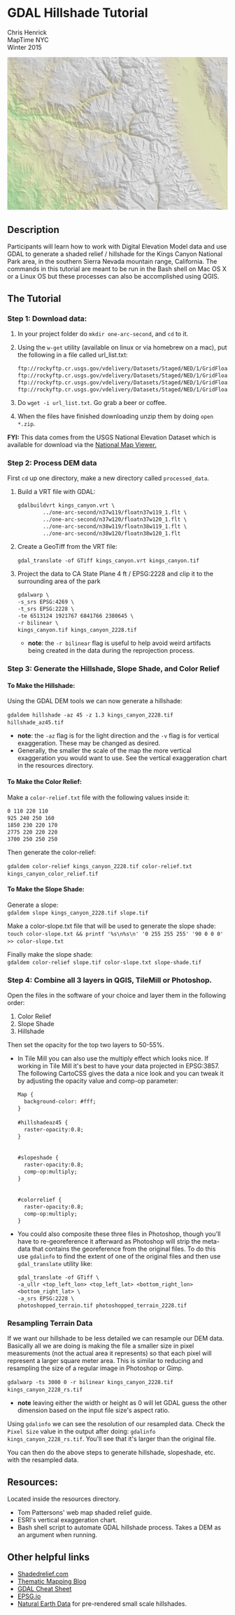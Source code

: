 GDAL Hillshade Tutorial
=======================
Chris Henrick  
MapTime NYC   
Winter 2015

![](presentation/img/example-output.png)

## Description

Participants will learn how to work with Digital Elevation Model data and use GDAL to generate a shaded relief / hillshade for the Kings Canyon National Park area, in the southern Sierra Nevada mountain range, California. The commands in this tutorial are meant to be run in the Bash shell on Mac OS X or a Linux OS but these processes can also be accomplished using QGIS.

## The Tutorial

### Step 1: Download data:
1. In your project folder do `mkdir one-arc-second`, and `cd` to it.

2. Using the `w-get` utility (available on linux or via homebrew on a mac), put the following in a file called url_list.txt:

	```
	ftp://rockyftp.cr.usgs.gov/vdelivery/Datasets/Staged/NED/1/GridFloat/n37w119.zip
	ftp://rockyftp.cr.usgs.gov/vdelivery/Datasets/Staged/NED/1/GridFloat/n38w119.zip
	ftp://rockyftp.cr.usgs.gov/vdelivery/Datasets/Staged/NED/1/GridFloat/n37w120.zip
	ftp://rockyftp.cr.usgs.gov/vdelivery/Datasets/Staged/NED/1/GridFloat/n38w120.zip
	```

3. Do `wget -i url_list.txt`. Go grab a beer or coffee. 

4. When the files have finished downloading unzip them by doing `open *.zip`.

**FYI:** This data comes from the USGS National Elevation Dataset which is available for download via the [National Map Viewer.](http://viewer.nationalmap.gov/viewer/)

### Step 2: Process DEM data

First `cd` up one directory, make a new directory called `processed_data`.

1. Build a VRT file with GDAL:

	```
    gdalbuildvrt kings_canyon.vrt \
            ../one-arc-second/n37w119/floatn37w119_1.flt \
            ../one-arc-second/n37w120/floatn37w120_1.flt \
            ../one-arc-second/n38w119/floatn38w119_1.flt \
            ../one-arc-second/n38w120/floatn38w120_1.flt   
	```

2. Create a GeoTiff from the VRT file:  

	`gdal_translate -of GTiff kings_canyon.vrt kings_canyon.tif`

3. Project the data to CA State Plane 4 ft / EPSG:2228 and clip it to the surrounding area of the park

	```
	gdalwarp \
	-s_srs EPSG:4269 \
	-t_srs EPSG:2228 \
	-te 6513124 1921767 6841766 2380645 \
	-r bilinear \
	kings_canyon.tif kings_canyon_2228.tif
	```

	- **note**: the `-r bilinear` flag is useful to help avoid weird artifacts being created in the data during the reprojection process.

### Step 3: Generate the Hillshade, Slope Shade, and Color Relief
#### To Make the Hillshade:

Using the GDAL DEM tools we can now generate a hillshade:  
	
`gdaldem hillshade -az 45 -z 1.3 kings_canyon_2228.tif hillshade_az45.tif`  

- **note**: the `-az` flag is for the light direction and the `-v` flag is for vertical exaggeration. These may be changed as desired. 
- Generally, the smaller the scale of the map the more vertical exaggeration you would want to use. See the vertical exaggeration chart in the resources directory.

#### To Make the Color Relief:


Make a `color-relief.txt` file with the following values inside it:  

```
0 110 220 110
925 240 250 160
1850 230 220 170
2775 220 220 220
3700 250 250 250
```

Then generate the color-relief:

`gdaldem color-relief kings_canyon_2228.tif color-relief.txt kings_canyon_color_relief.tif`

#### To Make the Slope Shade:

Generate a slope:  
`gdaldem slope kings_canyon_2228.tif slope.tif`

Make a color-slope.txt file that will be used to generate the slope shade:
`touch color-slope.txt && printf '%s\n%s\n' '0 255 255 255' '90 0 0 0' >> color-slope.txt`

Finally make the slope shade:  
`gdaldem color-relief slope.tif color-slope.txt slope-shade.tif`

### Step 4: Combine all 3 layers in QGIS, TileMill or Photoshop.
Open the files in the software of your choice and layer them in the following order:  

1. Color Relief
2. Slope Shade
3. Hillshade

Then set the opacity for the top two layers to 50-55%. 

- In Tile Mill you can also use the multiply effect which looks nice. If working in Tile Mill it's best to have your data projected in EPSG:3857. The following CartoCSS gives the data a nice look and you can tweak it by adjusting the opacity value and comp-op parameter:

	```
	Map {
	  background-color: #fff;
	}
	
	#hillshadeaz45 {
	  raster-opacity:0.8;
	}
	
	
	#slopeshade {
	  raster-opacity:0.8;
	  comp-op:multiply;
	}
	
	
	#colorrelief {
	  raster-opacity:0.8;
	  comp-op:multiply;  
	}
	```


- You could also composite these three files in Photoshop, though you'll have to re-georeference it afterward as Photoshop will strip the meta-data that contains the georeference from the original files. To do this use `gdalinfo` to find the extent of one of the original files and then use `gdal_translate` utility like:

	```
	gdal_translate -of GTiff \
	-a_ullr <top_left_lon> <top_left_lat> <bottom_right_lon> <bottom_right_lat> \
	-a_srs EPSG:2228 \
	photoshopped_terrain.tif photoshopped_terrain_2228.tif
	```


### Resampling Terrain Data
If we want our hillshade to be less detailed we can resample our DEM data. Basically all we are doing is making the file a smaller size in pixel measurements (not the actual area it represents) so that each pixel will represent a larger square meter area. This is similar to reducing and resampling the size of a regular image in Photoshop or Gimp.

`gdalwarp -ts 3000 0 -r bilinear kings_canyon_2228.tif kings_canyon_2228_rs.tif`

- **note** leaving either the width or height as 0 will let GDAL guess the other dimension based on the input file size's aspect ratio.

Using `gdalinfo` we can see the resolution of our resampled data. Check the `Pixel Size` value in the output after doing: `gdalinfo kings_canyon_2228_rs.tif`. You'll see that it's larger than the original file.

You can then do the above steps to generate hillshade, slopeshade, etc. with the resampled data.


## Resources:
Located inside the resources directory.

- Tom Pattersons' web map shaded relief guide.
- ESRI's vertical exaggeration chart.
- Bash shell script to automate GDAL hillshade process. Takes a DEM as an argument when running.

## Other helpful links
- [Shadedrelief.com](http://www.shadedrelief.com/)
- [Thematic Mapping Blog](http://blog.thematicmapping.org/2012/06/digital-terrain-modeling-and-mapping.html)
- [GDAL Cheat Sheet](https://github.com/dwtkns/gdal-cheat-sheet)
- [EPSG.io](http://epsg.io)
- [Natural Earth Data](http://www.naturalearthdata.com/downloads/) for pre-rendered small scale hillshades.